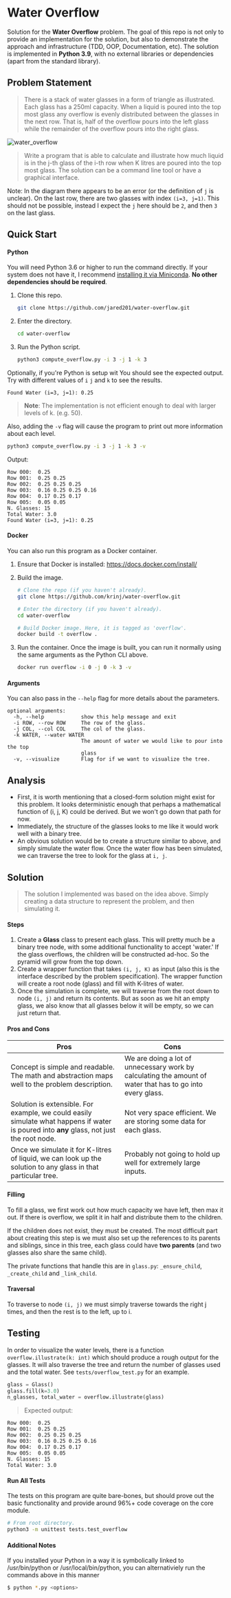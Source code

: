 # Water Overflow
Solution for the **Water Overflow** problem.  The goal of this repo is not only to provide an implementation for the solution, but also to demonstrate the approach and infrastructure (TDD, OOP, Documentation, etc). The solution is implemented in **Python 3.9**, with no external libraries or dependencies (apart from the standard library).

## Problem Statement

> There is a stack of water glasses in a form of triangle as illustrated. Each glass has a 250ml capacity. When a liquid is poured into the top most glass any overflow is evenly distributed between the glasses in the next row. That is, half of the overflow pours into the left glass while the remainder of the overflow pours into the right glass. 

![water_overflow](images/water_overflow.png)

> Write a program that is able to calculate and illustrate how much liquid is in the j-th glass of the i-th row when K litres are poured into the top most glass. The solution can be a command line tool or have a graphical interface.

Note: In the diagram there appears to be an error (or the definition of `j` is unclear). On the last row, there are two glasses with index `(i=3, j=1)`. This should not be possible, instead I expect the `j` here should be `2`, and then `3` on the last glass.

## Quick Start

#### Python

You will need Python 3.6 or higher to run the command directly. If your system does not have it, I recommend [installing it via Miniconda](https://docs.conda.io/en/latest/miniconda.html). **No other dependencies should be required**.

1. Clone this repo.

   ```bash
   git clone https://github.com/jared201/water-overflow.git
   ```

2. Enter the directory.

   ```bash
   cd water-overflow
   ```

3. Run the Python script.

   ```bash
   python3 compute_overflow.py -i 3 -j 1 -k 3
   ```
Optionally, if you're Python is setup wit
You should see the expected output. Try with different values of `i` `j` and `k` to see the results.

```
Found Water (i=3, j=1): 0.25
```

> **Note**: The implementation is not efficient enough to deal with larger levels of k. (e.g. 50).

Also, adding the `-v` flag will cause the program to print out more information about each level.

```bash
python3 compute_overflow.py -i 3 -j 1 -k 3 -v
```

Output:

```
Row 000:  0.25
Row 001:  0.25 0.25
Row 002:  0.25 0.25 0.25
Row 003:  0.16 0.25 0.25 0.16
Row 004:  0.17 0.25 0.17
Row 005:  0.05 0.05
N. Glasses: 15
Total Water: 3.0
Found Water (i=3, j=1): 0.25
```

#### Docker

You can also run this program as a Docker container. 

1. Ensure that Docker is installed: <https://docs.docker.com/install/>

2. Build the image.

   ```bash
   # Clone the repo (if you haven't already).
   git clone https://github.com/krinj/water-overflow.git
   
   # Enter the directory (if you haven't already).
   cd water-overflow
   
   # Build Docker image. Here, it is tagged as 'overflow'.
   docker build -t overflow .
   ```

3. Run the container. Once the image is built, you can run it normally using the same arguments as the Python CLI above.

   ```bash
   docker run overflow -i 0 -j 0 -k 3 -v
   ```

#### Arguments

You can also pass in the `--help` flag for more details about the parameters.

```
optional arguments:
  -h, --help            show this help message and exit
  -i ROW, --row ROW     The row of the glass.
  -j COL, --col COL     The col of the glass.
  -k WATER, --water WATER
                        The amount of water we would like to pour into the top
                        glass
  -v, --visualize       Flag for if we want to visualize the tree.

```

## Analysis



* First, it is worth mentioning that a closed-form solution might exist for this problem. It looks deterministic enough that perhaps a mathematical function of (i, j, K) could be derived. But we won't go down that path for now.
* Immediately, the structure of the glasses looks to me like it would work well with a binary tree.
* An obvious solution would be to create a structure similar to above, and simply simulate the water flow. Once the water flow has been simulated, we can traverse the tree to look for the glass at `i, j`.

## Solution

> The solution I implemented was based on the idea above. Simply creating a data structure to represent the problem, and then simulating it.

#### Steps

1. Create a **Glass** class to present each glass. This will pretty much be a binary tree node, with some additional functionality to accept 'water.' If the glass overflows, the children will be constructed ad-hoc. So the pyramid will grow from the top down.
2. Create a wrapper function that takes `(i, j, K)` as input (also this is the interface described by the problem specification). The wrapper function will create a root node (glass) and fill with K-litres of water.
3. Once the simulation is complete, we will traverse from the root down to node `(i, j)` and return its contents. But as soon as we hit an empty glass, we also know that all glasses below it will be empty, so we can just return that.

#### Pros and Cons

| Pros                                                         | Cons                                                         |
| ------------------------------------------------------------ | ------------------------------------------------------------ |
| Concept is simple and readable. The math and abstraction maps well to the problem description. | We are doing a lot of unnecessary work by calculating the amount of water that has to go into every glass. |
| Solution is extensible. For example, we could easily simulate what happens if water is poured  into **any** glass, not just the root node. | Not very space efficient. We are storing some data for each glass. |
| Once we simulate it for K-litres of liquid, we can look up the solution to any glass in that particular tree. | Probably not going to hold up well for extremely large inputs. |

#### Filling

To fill a glass, we first work out how much capacity we have left, then max it out. If there is overflow, we split it in half and distribute them to the children.

If the children does not exist, they must be created. The most difficult part about creating this step is we must also set up the references to its parents and siblings, since in this tree, each glass could have **two parents** (and two glasses also share the same child).

The private functions that handle this are in `glass.py`: `_ensure_child`, `_create_child` and `_link_child`.

#### Traversal

To traverse to node `(i, j)` we must simply traverse towards the right j times, and then the rest is to the left, up to i.

## Testing

In order to visualize the water levels, there is a function `overflow.illustrate(k: int)` which should produce a rough output for the glasses. It will also traverse the tree and return the number of glasses used and the total water. See `tests/overflow_test.py` for an example.

```python
glass = Glass()
glass.fill(k=3.0)
n_glasses, total_water = overflow.illustrate(glass)
```

>  Expected output:

```
Row 000:  0.25
Row 001:  0.25 0.25
Row 002:  0.25 0.25 0.25
Row 003:  0.16 0.25 0.25 0.16
Row 004:  0.17 0.25 0.17
Row 005:  0.05 0.05
N. Glasses: 15
Total Water: 3.0
```

#### Run All Tests

The tests on this program are quite bare-bones, but should prove out the basic functionality and provide around 96%+ code coverage on the core module.

```bash
# From root directory.
python3 -m unittest tests.test_overflow  
```

#### Additional Notes
If you installed your Python in a way it is symbolically linked to /usr/bin/python or /usr/local/bin/python, you can alternativiely run the commands above in this manner
```bash
$ python *.py <options> 
```